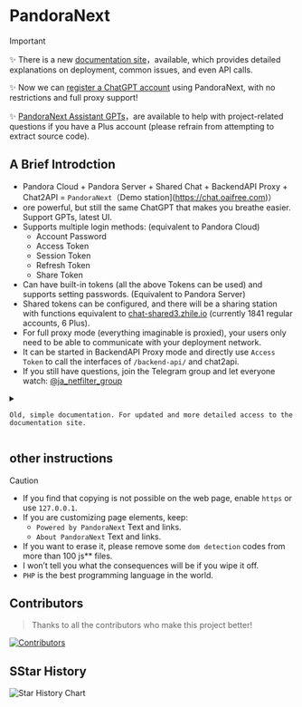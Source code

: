 # PandoraNext 

> [!IMPORTANT]
> ✨ There is a new [documentation site](https://docs.pandoranext.com)，available, which provides detailed explanations on deployment, common issues, and even API calls.
>  
> ✨ Now we can [register a ChatGPT account](https://zhile.io/2023/12/09/pandoranext-introduction.html) using PandoraNext, with no restrictions and full proxy support!
> 
> ✨ [ PandoraNext Assistant GPTs](https://chat.oaifree.com/g/g-CFsXuTRfy-pandoranextzhu-shou)，are available to help with project-related questions if you have a Plus account (please refrain from attempting to extract source code).


## A Brief Introdction

* Pandora Cloud + Pandora Server + Shared Chat + BackendAPI Proxy + Chat2API = `PandoraNext`（Demo station](https://chat.oaifree.com)）
* ore powerful, but still the same ChatGPT that makes you breathe easier. Support GPTs, latest UI.
* Supports multiple login methods: (equivalent to Pandora Cloud)
  * Account Password
  * Access Token
  * Session Token
  * Refresh Token
  * Share Token
* Can have built-in tokens (all the above Tokens can be used) and supports setting passwords. (Equivalent to Pandora Server)
* Shared tokens can be configured, and there will be a sharing station with functions equivalent to [chat-shared3.zhile.io](https://chat-shared3.zhile.io) (currently 1841 regular accounts, 6 Plus).
* For full proxy mode (everything imaginable is proxied), your users only need to be able to communicate with your deployment network.
* It can be started in BackendAPI Proxy mode and directly use `Access Token` to call the interfaces of `/backend-api/` and chat2api.
* If you still have questions, join the Telegram group and let everyone watch: [@ja_netfilter_group](https://t.me/ja_netfilter_group)

<details>
<summary>
	
    Old, simple documentation. For updated and more detailed access to the documentation site.
</summary>
	
## Manual Deployment

* Download the package corresponding to the operating system and architecture in [Releases](https://github.com/pandora-next/deploy/releases).
* After unzipping, modify `config.json` in the same directory to the parameters you need.
* [Get license_id](#%E5%85%B3%E4%BA%8E-license_id) is filled in `config.json`. This is a necessary pre-step!
* Various Linux/Unix systems can be started using `./PandoraNext`.
* On Windows systems, just double-click `PandoraNext.exe`. Of course, it is best to start it in cmd.

## Docker Compose Deploy

* The warehouse already contains relevant files and directories, pull them locally, and fill in [Get license_id](#%E5%85%B3%E4%BA%8E-license_id) in `data/config.json`.
* The `data` directory contains `config.json` and `tokens.json` sample files that can be modified by yourself.
* `docker compose up -d` **Genshin Impact starts! **
 
## Docker Deploy

```bash
$ docker pull pengzhile/pandora-next
$ docker run -d --restart always --name PandoraNext --net=bridge \
    -p 8181:8181 \
    -v ./data:/data \
    -v ./sessions:/root/.cache/PandoraNext \
    pengzhile/pandora-next
```

* The container listens to the `8181` port by default and maps the host's `8181` port, which can be modified by yourself.
* You can map the directory to the `/data` directory in the container, fill in `config.json`, `tokens.json` and [Get license_id](#%E5%85%B3%E4%BA%8E-license_id) `config.json`.
* You can map the directory to the `/root/.cache/PandoraNext` directory in the container and retain the login `session` to avoid losing the login status when restarting the container.

## Nginx Configuration

```
server {
	listen 443 ssl http2;
	server_name chat.zhile.io;
	
	charset utf-8;
	
	ssl_certificate      certs/chat.zhile.io.crt;
	ssl_certificate_key  certs/chat.zhile.io.key;

	...Omit some other configuration...
	
	location / {
		proxy_http_version 	1.1;
		proxy_pass 		http://127.0.0.1:8181/;
		proxy_set_header	Connection		"";
		proxy_set_header   	Host			$http_host;
		proxy_set_header 	X-Forwarded-Proto 	$scheme;
		proxy_set_header   	X-Real-IP          	$remote_addr;
		proxy_set_header   	X-Forwarded-For    	$proxy_add_x_forwarded_for;
		
		proxy_buffering off;
		proxy_cache off;
		
		send_timeout 600;
		proxy_connect_timeout 600;
		proxy_send_timeout 600;
		proxy_read_timeout 600;
	}

	...Omit some other configuration...
}
```

* Nginx recommends enabling `http2`.
* The above configurations are only recommended configurations and can be changed according to specific circumstances.
* It is recommended to enable `ssl`, also known as `https`, otherwise browser restrictions will prevent you from copying web page content.

## config configuration

* The following is a sample `config.json` file

```json
{
  "bind": "127.0.0.1:8181",
  "tls": {
    "enabled": false,
    "cert_file": "",
    "key_file": ""
  },
  "timeout": 600,
  "proxy_url": "",
  "license_id": "",
  "public_share": false,
  "site_password": "",
  "setup_password": "",
  "server_tokens": true,
  "proxy_api_prefix": "",
  "isolated_conv_title": "*",
  "disable_signup": false,
  "auto_conv_arkose": false,
  "proxy_file_service": false,
  "custom_doh_host": "",
  "captcha": {
    "provider": "",
    "site_key": "",
    "site_secret": "",
    "site_login": false,
    "setup_login": false,
    "oai_username": false,
    "oai_password": false,
    "oai_signup": false
  },
  "whitelist": null
}
```

* `bind` specifies the binding IP and port. In docker, the IP can only use `0.0.0.0`, otherwise it cannot be mapped.
* **If you do not plan to use nginx or other reverse generation, please use `0.0.0.0` for the IP of the `bind` parameter! ! ! **
* `tls` configures PandoraNext to start directly with `https`.
    * `enabled` Whether it is enabled, `true` or `false`. Certificate and key file paths must be configured when enabled.
    * `cert_file` Certificate file path.
    * `key_file` Key file path.
* `timeout` is the request timeout, in seconds.
* `proxy_url` specifies the deployment service traffic to go through the proxy, such as: `http://127.0.0.1:8888`, `socks5://127.0.0.1:7980`
* `license_id` specifies your License Id, which can be obtained [here](#%E5%85%B3%E4%BA%8E-license_id).
* `public_share` For conversation sharing created in GPT, whether you need to log in to view it. If it is `true`, you can view it without logging in.
* `site_password` sets the password for the entire site. You need to enter this password first and make sure it is correct before you can proceed with the subsequent steps. Privacy is fully guaranteed. It must be no less than 8 digits and contain both numbers and letters!
* `setup_password` defines a setup password, which is used to call the setup interface starting with `/setup/`. If it is empty, it cannot be called. It must be no less than 8 digits and contain both numbers and letters!
* `server_tokens` sets whether to display the version number in the response header, `true` displays it, `false` does not display it.
* `proxy_api_prefix` can add a prefix to your `proxy` mode interface address, which is unexpected. Note that the characters set should be the characters allowed in the URL. Includes: `a-z` `A-Z` `0-9` `-` `_` `.` `~`
* `proxy_api_prefix` You must set a prefix that is no less than `8` and contains both `numbers` and `letters` to enable `proxy` mode!
    * `/backend-api/conversation` proxy mode ratio `1:4`
    * `/v1/chat/completions` 3.5 model scale `1:4`
    * `/v1/chat/completions` 4 model scale `1:10`, no coding required
    * `/api/auth/login` login interface ratio `1:100`, no coding required
    * `/api/auth/login2` obtains the `refresh_token` interface ratio `1:1000`, no coding required
    * `/api/arkose/token` gets `arkose_token`, ratio `1:10`
    * `/api/auth/platform/login` login platform interface ratio `1:100`, no coding required
* `isolated_conv_title` can now set the title of the isolated session, instead of the same `*` sign.
* `disable_signup` disables the account registration function, `true` or `false`.
* `auto_conv_arkose` in `proxy` mode uses the `gpt-4` model to call the `/backend-api/conversation` interface whether to automatically code, and the usage cost is `4+10`.
* `proxy_file_service` Whether to use PandoraNext's file proxy service in `proxy` mode to avoid the official file service wall.
* `custom_doh_host` configures a customized `DoH` host name. It is recommended to use the IP form. By default on startup pick the fastest one in your region among the public `DoH`s.
* `captcha` configures verification codes for some key pages.
    * `provider` verification code provider, supports: `recaptcha_v2`, `recaptcha_enterprise`, `hcaptcha`, `turnstile`, `friendly_captcha`.
    * The website parameters obtained by the `site_key` verification code provider background are information that can be published.
    * `site_secret` is a secret parameter obtained by the verification code provider's background. Do not publish it. Some vendors also call it `API Key`.
    * Whether `site_login` displays the verification code in the full-site password login interface, `true` or `false`.
    * Whether `setup_login` displays the verification code on the setup portal login interface, `true` or `false`.
    * Whether `oai_username` displays the verification code when entering the username interface, `true` or `false`.
    * Whether `oai_password` displays the verification code on the login password input interface, `true` or `false`.
* The `whitelist` mailbox array specifies which users can log in and use, username/password login is restricted, and various Token logins are restricted. Built-in tokens are unlimited.
* If `whitelist` is `null`, there will be no restriction. If it is an empty array `[]`, all accounts will be restricted. Built-in tokens will not be restricted.
* An example of `whitelist`:```"whitelist": ["mail2@test.com", "mail2@test.com"]```

## tokens configuration

* The following is a sample `tokens.json` file

```json
{
  "test-1": {
    "token": "access token / session token / refresh token",
    "shared": true,
    "show_user_info": false
  },
  "test-2": {
    "token": "access token / session token / refresh token",
    "shared": true,
    "show_user_info": true,
    "plus": true
  },
  "test2": {
    "token": "access token / session token / refresh token / share token / username & password",
    "password": "12345"
  }
}
```

* `token` supports all types written in the example file. `session token` and `refresh token` can be refreshed automatically.
* Each key is called a `token key` and can be entered as a username in the login box. As above: `test-1`, `test-2`, etc., feel free to change them.
* If `password` is set, enter the `token key` and enter the password input page to enter the match.
* If `shared` is set to `true`, this account will appear in `/shared.html`, and its link will appear on the login page
* 如果设置`shared`为`true`，则这个账号不能再在用户名登录框进行登录。
* If `shared` is set to `true`, this account can no longer be logged in in the username login box.
* The account in `/shared.html` has the same functions as the shared station. You can set your own isolation password for session isolation.
* `plus` is used to identify whether the account on `/shared.html` has golden light, and has no other function.
* `show_user_info` indicates whether to display account email information when sharing `/shared.html`. GPTs is recommended to be turned on.
* Now you can log in directly with built-in username and password. This method must set `password` and `shared` cannot be `true`.
* The format of the built-in account password is: `email, password`, which is consumed by the `0` quota.

## proxy mode interface
* Page /auth uses the account password to manually obtain `access token` and `session token`. It is just for easy access through the UI, and the consumption of `1:100` still exists.
* Page /fk uses `access token` or `session token` to obtain `share token` manually,
* Page /pk uses `share token` and manually group `pool token`.
* /backend-api/* `ChatGPT` web version interface, F12 to see the page for details.
* /public-api/* `ChatGPT` web version interface, F12 to see the page.
* /v1/* All interfaces starting with `https://api.openai.com/v1/*`, each call `1:1`.
* /dashboard/* All interfaces starting with `https://api.openai.com/dashboard/*`, calling `1:1` each time.
* **GET** /api/token/info/fk-xxx Gets the share token information and uses the generator's access token as the Authorization header to view the usage of each model.
* **POST** /api/auth/session Obtain the access token through the session token and use the urlencode form to pass the session_token parameter.
* **POST** /api/auth/refresh Obtain access token through refresh token and use urlencode form to pass refresh_token parameter.
* **POST** /api/auth/login Log in to obtain the access token and use the urlencode form to pass the username and password parameters.
* **POST** /api/auth/login2 Log in to obtain refresh token and use urlencode form to pass username, password and mfa_code parameters.
* **POST** /api/token/register Generate share token
* **POST** /api/pool/update Generate update pool token
* **POST** /v1/chat/completions Use `ChatGPT` to simulate the request interface of `API`, supporting share token and pool token.
* **POST** /api/arkose/token Get arkose_token, currently only supports `gpt-4` type. Use the urlencode form to pass the type=gpt-4 parameter. After obtaining it, you can call `GPTs` through API
* **POST** /api/setup/reload Reload the `config.json`, `tokens.json` and other configurations of the current service.
* **POST** /api/auth/platform/refresh Obtain the access token through the refresh token of `platform`, and use the urlencode form to pass the refresh_token parameter.
* **POST** /api/auth/platform/login Log in to `platform` to obtain access token, and use urlencode form to pass username and password parameters. If you want to obtain `sess key`, add parameter `prompt=login`.
* The above addresses need to add `/<proxy_api_prefix>` at the front, which is the prefix you set.


## Set Interface

* You must first set `setup_password` to be non-empty in `config.json`!
* Open the browser: `<Base URL>/setup`, where `<Base URL>` is the address of your deployment service.

## About license_id

* Get it here：[https://dash.pandoranext.com](https://dash.pandoranext.com)
* Copy the content after `License Id:` and fill it in the `license_id` field of `config.json`.
* Be careful not to copy unnecessary spaces and other invisible characters.
* If the `license_id` field is not filled in `config.json`, an error `License ID is required` will be reported at startup.
* **If there is no fixed IP**, it will automatically try to pull again after the IP changes.
* After changing the `License Id`, you usually need to manually delete `license.jwt` and start again.

</details>

## other instructions

> [!CAUTION]
> * If you find that copying is not possible on the web page, enable `https` or use `127.0.0.1`.
> * If you are customizing page elements, keep:
>   * `Powered by PandoraNext` Text and links.
>   * `About PandoraNext` Text and links.
> * If you want to erase it, please remove some `dom detection` codes from more than 100 js** files.
> * I won’t tell you what the consequences will be if you wipe it off.
> * `PHP` is the best programming language in the world.

## Contributors

> Thanks to all the contributors who make this project better!

[![Contributors](https://contrib.rocks/image?repo=pandora-next/deploy)](https://github.com/pandora-next/deploy/graphs/contributors)

## SStar History

![Star History Chart](https://api.star-history.com/svg?repos=pandora-next/deploy&type=Date)
